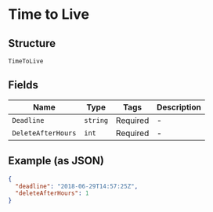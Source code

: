 
# Time to Live

## Structure

`TimeToLive`

## Fields

| Name | Type | Tags | Description |
|  --- | --- | --- | --- |
| `Deadline` | `string` | Required | - |
| `DeleteAfterHours` | `int` | Required | - |

## Example (as JSON)

```json
{
  "deadline": "2018-06-29T14:57:25Z",
  "deleteAfterHours": 1
}
```


